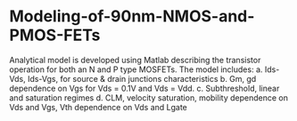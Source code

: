 # Modeling-of-90nm-NMOS-and-PMOS-FETs
Analytical model is developed using Matlab describing the transistor operation for both an N and P type MOSFETs.
The model includes:
a. Ids-Vds, Ids-Vgs, for source & drain junctions characteristics
b. Gm, gd dependence on Vgs for Vds = 0.1V and Vds = Vdd.
c. Subthreshold, linear and saturation regimes
d. CLM, velocity saturation, mobility dependence on Vds and Vgs, Vth dependence on Vds and Lgate
